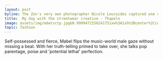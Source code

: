 ```yaml
---
layout: post
byline: The Zen's very own photographer Nicole Loucaides captured one of the last shots of Isaac Chukwumah.
title:  My day with the streetwear creative - Thapelo
image: assets/img/mdwtsctp.jpg&0.9999472156241751xw%3A1xh%3Bcenter%2Ccenter&output=webp&resize=750%3A*&quality=55
topic: fashion
---
```


Self-possessed and fierce, Mabel flips the music-world male gaze without missing a beat. With her truth-telling primed to take over, she talks pop parentage, poise and 'potential lethal' perfection.
